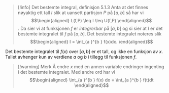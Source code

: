 > [!info] Det bestemte integral, definisjon 5.1.3
> Anta at det finnes nøyaktig ett tall $I$ slik at uansett partisjon $P$ på $[a,b]$ så har vi
> $$\begin{aligned} L(f,P) \leq I \leq U(f,P)  \end{aligned}$$.
> Da sier vi at funksjonen $f$ er *integrerbar* på $[a,b]$ og si sier at $I$ er det bestemte integralet til $f$ på $[a,b]$. Det bestemte integralet noteres slik
> $$\begin{aligned} I = \int_{a }^{b } f(x)dx.  \end{aligned}$$

Det bestemte integralet til $f(x)$ over $[a,b]$ er et tall, og ikke en funksjon av $x$. Tallet avhenger kun av verdiene $a$ og $b$ i tillegg til funksjonen $f$.

> [!warning] Merk
> Å endre $x$ med en annen variable endringer ingenting i det bestemte integralet. Med andre ord har vi
> $$\begin{aligned} \int_{a }^{b } f(x) dx = \int_{a }^{b } f(t)dt  \end{aligned}$$  

